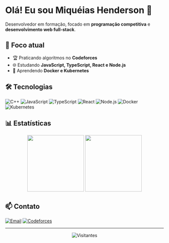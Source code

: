 # Olá! Eu sou Miquéias Henderson 👋

Desenvolvedor em formação, focado em **programação competitiva** e **desenvolvimento web full-stack**.

## 🚀 Foco atual

- 🏆 Praticando algoritmos no **Codeforces**
- 🌐 Estudando **JavaScript, TypeScript, React e Node.js**
- 🐳 Aprendendo **Docker e Kubernetes**

## 🛠️ Tecnologias

![C++](https://img.shields.io/badge/C%2B%2B-00599C?style=for-the-badge&logo=c%2B%2B&logoColor=white)
![JavaScript](https://img.shields.io/badge/JavaScript-F7DF1E?style=for-the-badge&logo=javascript&logoColor=black)
![TypeScript](https://img.shields.io/badge/TypeScript-007ACC?style=for-the-badge&logo=typescript&logoColor=white)
![React](https://img.shields.io/badge/React-20232A?style=for-the-badge&logo=react&logoColor=61DAFB)
![Node.js](https://img.shields.io/badge/Node.js-43853D?style=for-the-badge&logo=node.js&logoColor=white)
![Docker](https://img.shields.io/badge/Docker-2496ED?style=for-the-badge&logo=docker&logoColor=white)
![Kubernetes](https://img.shields.io/badge/Kubernetes-326CE5?style=for-the-badge&logo=kubernetes&logoColor=white)

## 📊 Estatísticas

<div align="center">
  <img height="180em" src="https://github-readme-stats.vercel.app/api?username=miqueiashenderson&show_icons=true&theme=tokyonight&include_all_commits=true&count_private=true"/>
  <img height="180em" src="https://github-readme-stats.vercel.app/api/top-langs/?username=miqueiashenderson&layout=compact&langs_count=7&theme=tokyonight"/>
</div>

## 📫 Contato

[![Email](https://img.shields.io/badge/Email-D14836?style=for-the-badge&logo=gmail&logoColor=white)](mailto:miqueiashenderson@gmail.com)
[![Codeforces](https://img.shields.io/badge/Codeforces-1F8ACB?style=for-the-badge&logo=codeforces&logoColor=white)](https://codeforces.com/profile/nosredneH)

---

<div align="center">
  <img src="https://komarev.com/ghpvc/?username=miqueiashenderson&color=blueviolet&style=flat-square&label=Visitantes" alt="Visitantes" />
</div>
